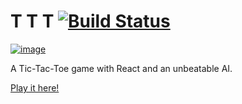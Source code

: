# T T T [![Build Status](https://travis-ci.org/jiahaog/ttt.svg?branch=master)](https://travis-ci.org/jiahaog/ttt)

[![image](https://raw.githubusercontent.com/jiahaog/ttt/master/ttt-screenshot-300px.png)](http://jiahaog.github.io/ttt)

A Tic-Tac-Toe game with React and an unbeatable AI.

[Play it here!](http://tekfyl.github.io/ttt/)
